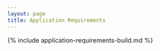 ```yaml
---
layout: page
title: Application Requirements
---
```


{% include application-requirements-build.md %}